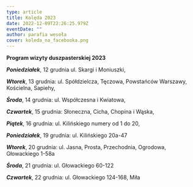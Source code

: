 ```yaml
---
type: article
title: Kolęda 2023
date: 2022-12-09T22:26:25.979Z
eventDate: ""
author: parafia wesoła
cover: koleda_na_facebooka.png
---
```

**Program wizyty duszpasterskiej 2023**

***Poniedziałek***, 12 grudnia ul. Skargi i Moniuszki, 

***Wtorek***, 13 grudnia: ul. Spółdzielcza, Tęczowa, Powstańców Warszawy, Kościelna, Sapiehy, 

***Środa***, 14 grudnia: ul. Współczesna i Kwiatowa, 

***Czwartek***, 15 grudnia: Słoneczna, Cicha, Chopina i Wąska, 

***Piątek***, 16 grudnia: ul. Kilińskiego numery od 1 do 20,

***Poniedziałek***, 19 grudnia: ul. Kilińskiego 20a-47

***Wtorek***, 20 grudnia: ul. Jasna, Prosta, Przechodnia, Ogrodowa, Głowackiego 1-58a

***Środa***, 21 grudnia: ul. Głowackiego 60-122

***Czwartek***, 22 grudnia: ul. Głowackiego 124-168, Miła



<!--EndFragment-->